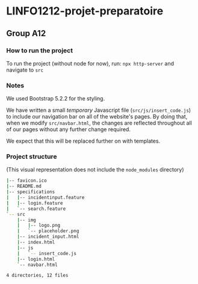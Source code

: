# LINFO1212-projet-preparatoire

## Group A12

### How to run the project
To run the project (without node for now), run: `npx http-server` and navigate to `src`

### Notes

We used Bootstrap 5.2.2 for the styling.

We have written a small *temporary* Javascript file (`src/js/insert_code.js`) to include our navigation bar on all of the website's pages. By doing that, when we modify `src/navbar.html`, the changes are reflected throughout all of our pages without any further change required.

We expect that this will be replaced further on with templates.

### Project structure
(This visual representation does not include the `node_modules` directory)

```bash
|-- favicon.ico
|-- README.md
|-- specifications
|   |-- incidentinput.feature
|   |-- login.feature
|   `-- search.feature
`-- src
    |-- img
    |   |-- logo.png
    |   `-- placeholder.png
    |-- incident_input.html
    |-- index.html
    |-- js
    |   `-- insert_code.js
    |-- login.html
    `-- navbar.html

4 directories, 12 files
```

